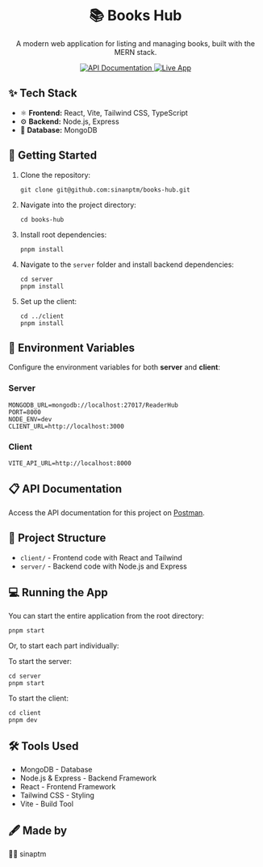 <h1 align="center">📚 Books Hub</h1>
<p align="center">A modern web application for listing and managing books, built with the MERN stack.</p>

<p align="center">
  <a href="https://documenter.getpostman.com/view/32102231/2sAY55adcE" target="_blank">
    <img src="https://img.shields.io/badge/API%20Documentation-Postman-orange?logo=postman&style=for-the-badge" alt="API Documentation">
  </a>
  <a href="https://vercel.com/sinanptms/books-hub" target="_blank">
    <img src="https://img.shields.io/badge/Live%20App-Books%20Hub-green?style=for-the-badge" alt="Live App">
  </a>
</p>

<h2>✨ Tech Stack</h2>
<ul>
  <li>⚛️ <b>Frontend:</b> React, Vite, Tailwind CSS, TypeScript</li>
  <li>⚙️ <b>Backend:</b> Node.js, Express</li>
  <li>💾 <b>Database:</b> MongoDB</li>
</ul>

<h2>🚀 Getting Started</h2>
<ol>
  <li>Clone the repository:
    <pre><code>git clone git@github.com:sinanptm/books-hub.git</code></pre>
  </li>
  <li>Navigate into the project directory:
    <pre><code>cd books-hub</code></pre>
  </li>
  <li>Install root dependencies:
    <pre><code>pnpm install</code></pre>
  </li>
  <li>Navigate to the <code>server</code> folder and install backend dependencies:
    <pre><code>cd server</code><br><code>pnpm install</code></pre>
  </li>
  <li>Set up the client:
    <pre><code>cd ../client</code><br><code>pnpm install</code></pre>
  </li>
</ol>

<h2>🔑 Environment Variables</h2>
<p>Configure the environment variables for both <b>server</b> and <b>client</b>:</p>

<h3>Server</h3>
<pre><code>MONGODB_URL=mongodb://localhost:27017/ReaderHub
PORT=8000
NODE_ENV=dev
CLIENT_URL=http://localhost:3000</code></pre>

<h3>Client</h3>
<pre><code>VITE_API_URL=http://localhost:8000</code></pre>

<h2>📋 API Documentation</h2>
<p>Access the API documentation for this project on <a href="https://documenter.getpostman.com/view/32102231/2sAY55adcE" target="_blank">Postman</a>.</p>

<h2>📂 Project Structure</h2>
<ul>
  <li><code>client/</code> - Frontend code with React and Tailwind</li>
  <li><code>server/</code> - Backend code with Node.js and Express</li>
</ul>

<h2>💻 Running the App</h2>
<p>You can start the entire application from the root directory:</p>
<pre><code>pnpm start</code></pre>

<p>Or, to start each part individually:</p>
<p>To start the server:</p>
<pre><code>cd server<br>pnpm start</code></pre>
<p>To start the client:</p>
<pre><code>cd client<br>pnpm dev</code></pre>

<h2>🛠️ Tools Used</h2>
<ul>
  <li>MongoDB - Database</li>
  <li>Node.js & Express - Backend Framework</li>
  <li>React - Frontend Framework</li>
  <li>Tailwind CSS - Styling</li>
  <li>Vite - Build Tool</li>
</ul>

<h2>🖋️ Made by</h2>
<p>👨‍💻 sinaptm</p>

